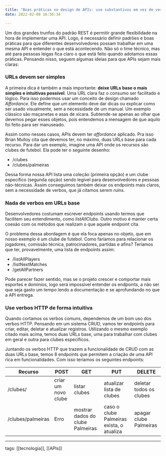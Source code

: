 ```yaml
---
title: "Boas práticas no design de APIs: use substantivos em vez de verbos"
date: 2022-02-08 16:56:34

---
```


Um dos grandes trunfos do padrão REST é permitir grande flexibilidade na hora de implementar uma API. Logo, é necessário definir padrões e boas práticas para que diferentes desenvolvedores possam trabalhar em uma mesma API e entender o que está acontecendo. Não só o time técnico, mas até para pessoas leigas fica claro o que está feito quando adotamos essas práticas. Pensando nisso, seguem algumas ideias para que APIs sejam mais claras:

### URLs devem ser simples

A primeira dica é também a mais importante: **deixe URLs base o mais simples e intuitivas possível**. Uma URL clara faz o consumo ser facilitado e lógico. Para isso podermos usar um conceito de design chamado *Affordance*. Ele define que um elemento deve dar dicas ou explicar como ser usado visualmente, sem a necessidade de um manual. Um exemplo clássico são maçanetas e asas de xícara. Subtende-se apenas ao olhar que devemos pegar esses objetos, pois entendemos a mensagem de que aquilo foi feito para ser manuseado.

Assim como nesses casos, APIs devem ter *affordance* aplicado. Pra isso Brian Mulloy cita que devemos ter, no máximo, duas URLs base para cada recurso. Para dar um exemplo, imagine uma API onde os recursos são clubes de futebol. Ela pode ter o seguinte desenho:

* /clubes
* /clubes/palmeiras

Dessa forma nossa API lista uma coleção (primeira opção) e um clube específico (segunda opção) sendo legível para desenvolvedores e pessoas não-técnicas. Assim conseguimos também deixar os endpoints mais claros, sem a necessidade de verbos, que já citamos serem ruins. 

### Nada de verbos em URLs base

Desenvolvedores costumam escrever endpoints usando termos que facilitem seu entendimento, como *listAllClubs*. Outro motivo é manter certa coesão com os métodos que realizam o que aquele endpoint cita.

O problema dessa abordagem é que ela foca apenas no objeto, que em nosso exemplo é um clube de futebol. Como faríamos para relacionar os jogadores, comissão técnica, patrocinadores, partidas e afins? Teríamos que ter, provavelmente, uma lista de endpoints assim:

* /listAllPlayers
* /listNextMatches
* /getAllPartners

Pode parecer fazer sentido, mas se o projeto crescer e comportar mais esportes e domínios, logo será impossível entender os endpoints, a não ser que seja gasto um tempo lendo a documentação e se aprofundando no que a API entrega.

### Use verbos HTTP de forma intuitiva

Quando cortamos os verbos comuns, dependemos de um bom uso dos verbos HTTP. Pensando em um sistema CRUD, vamos ter endpoints para criar, editar, deletar e atualizar registros. Utilizando o mesmo exemplo citado mais acima, temos duas URLs base, uma para trabalhar com clubes em geral e outra para clubes específicos.

Juntando os verbos HTTP que trazem a funcionalidade de CRUD com as duas URLs base, temos 8 endpoints que permitem a criação de uma API rica em funcionalidades. Com isso teríamos os seguintes endpoints:

| Recurso  |  POST | GET  | PUT  | DELETE  |
|---|---|---|---|---|
| /clubes/  |  criar um novo clube | listar clubes   | atualizar lista de clubes   | deletar todos os clubes   |
| /clubes/palmeiras  | Erro  | mostrar dados do clube Palmeiras   | caso o clube Palmeiras exista, o atualiza  | apagar clube Palmeiras   |

---

tags: [[tecnologia]], [[APIs]]